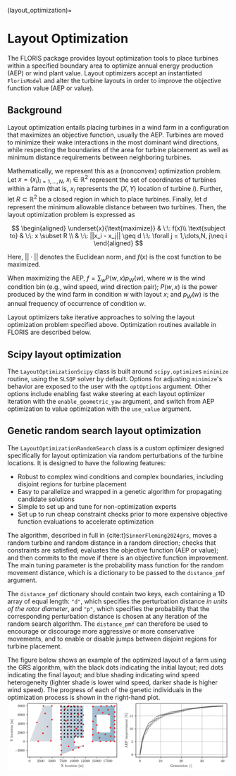
(layout_optimization)=
# Layout Optimization

The FLORIS package provides layout optimization tools to place turbines within a specified
boundary area to optimize annual energy production (AEP) or wind plant value. Layout
optimizers accept an instantiated `FlorisModel` and alter the turbine layouts in order to
improve the objective function value (AEP or value).

## Background

Layout optimization entails placing turbines in a wind farm in a configuration that maximizes
an objective function, usually the AEP. Turbines are moved to minimize their wake interactions
in the most dominant wind directions, while respecting the boundaries of the area for turbine
placement as well as minimum distance requirements between neighboring turbines.

Mathematically, we represent this as a (nonconvex) optimization problem.
Let $x = \{x_i\}_{i=1,\dots,N}$, $x_i \in \mathbb{R}^2$ represent the set of
coordinates of turbines within a farm (that is, $x_i$ represents the $(X, Y)$
location of turbine $i$). Further, let $R \subset \mathbb{R}^2$ be a closed
region in which to place turbines. Finally, let $d$ represent the minimum
allowable distance between two turbines. Then, the layout optimization problem
is expressed as

$$
\begin{aligned}
\underset{x}{\text{maximize}} & \:\: f(x)\\
\text{subject to} & \:\: x \subset R \\
& \:\: ||x_i - x_j|| \geq d \:\: \forall j = 1,\dots,N, j\neq i
\end{aligned}
$$

Here, $||\cdot||$ denotes the Euclidean norm, and $f(x)$ is the cost function to be maximized.

When maximizing the AEP, $f = \sum_w P(w, x)p_W(w)$, where $w$ is the wind condition bin
(e.g., wind speed, wind direction pair); $P(w, x)$ is the power produced by the wind farm in
condition $w$ with layout $x$; and $p_W(w)$ is the annual frequency of occurrence of
condition $w$.

Layout optimizers take iterative approaches to solving the layout optimization problem
specified above. Optimization routines available in FLORIS are described below.

## Scipy layout optimization
The `LayoutOptimizationScipy` class is built around `scipy.optimize`s `minimize`
routine, using the `SLSQP` solver by default. Options for adjusting
`minimize`'s behavior are exposed to the user with the `optOptions` argument.
Other options include enabling fast wake steering at each layout optimizer
iteration with the `enable_geometric_yaw` argument, and switch from AEP
optimization to value optimization with the `use_value` argument.

## Genetic random search layout optimization
The `LayoutOptimizationRandomSearch` class is a custom optimizer designed specifically for
layout optimization via random perturbations of the turbine locations. It is designed to have
the following features:
- Robust to complex wind conditions and complex boundaries, including disjoint regions for
turbine placement
- Easy to parallelize and wrapped in a genetic algorithm for propagating candidate solutions
- Simple to set up and tune for non-optimization experts
- Set up to run cheap constraint checks prior to more expensive objective function evaluations
to accelerate optimization

The algorithm, described in full in {cite:t}`SinnerFleming2024grs`, 
moves a random turbine and random distance in a random direction; checks
that constraints are satisfied; evaluates the objective function (AEP or value); and then
commits to the move if there is an objective function improvement. The main tuning parameter
is the probability mass function for the random movement distance, which is a dictionary to be
passed to the `distance_pmf` argument.

The `distance_pmf` dictionary should contain two keys, each containing a 1D array of equal
length: `"d"`, which specifies the perturbation distance _in units of the rotor diameter_,
and `"p"`, which specifies the probability that the corresponding perturbation distance is
chosen at any iteration of the random search algorithm. The `distance_pmf` can therefore be
used to encourage or discourage more aggressive or more conservative movements, and to enable
or disable jumps between disjoint regions for turbine placement.

The figure below shows an example of the optimized layout of a farm using the GRS algorithm, with
the black dots indicating the initial layout; red dots indicating the final layout; and blue
shading indicating wind speed heterogeneity (lighter shade is lower wind speed, darker shade is
higher wind speed). The progress of each of the genetic individuals in the optimization process is
shown in the right-hand plot.
![](plot_complex_docs.png)
